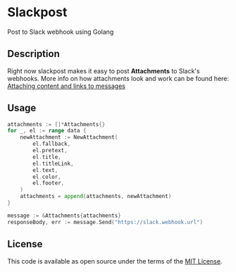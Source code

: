 # Slackpost

Post to Slack webhook using Golang

## Description

Right now slackpost makes it easy to post **Attachments** to Slack's webhooks.
More info on how attachments look and work can be found here: [Attaching content and links to messages](https://api.slack.com/docs/message-attachments)

## Usage

```go
attachments := []*Attachments{}
for _, el := range data {
    newAttachment := NewAttachment(
        el.fallback,
        el.pretext,
        el.title,
        el.titleLink,
        el.text,
        el.color,
        el.footer,
    )
    attachments = append(attachments, newAttachment)
}

message := &Attachments{attachments}
responseBody, err := message.Send("https://slack.webhook.url")
```

## License

This code is available as open source under the terms of the [MIT License](http://opensource.org/licenses/MIT).